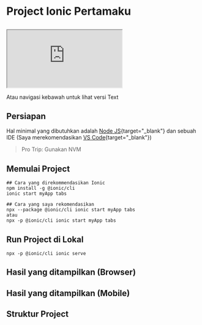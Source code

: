 # Project Ionic Pertamaku

##
<iframe src="https://www.youtube.com/embed/v_cJ1iJ_LvY"></iframe>

Atau navigasi kebawah untuk lihat versi Text

## Persiapan

Hal minimal yang dibutuhkan adalah [Node JS](https://nodejs.org/){target="_blank"} dan sebuah IDE (Saya merekomendasikan [VS Code](https://code.visualstudio.com/){target="_blank"})

> Pro Trip: Gunakan NVM


## Memulai Project

```shell
## Cara yang direkommendasikan Ionic
npm install -g @ionic/cli
ionic start myApp tabs

## Cara yang saya rekomendasikan
npx --package @ionic/cli ionic start myApp tabs
atau
npx -p @ionic/cli ionic start myApp tabs
```

## Run Project di Lokal

```shell
npx -p @ionic/cli ionic serve
```

## Hasil yang ditampilkan (Browser)

## Hasil yang ditampilkan (Mobile)

## Struktur Project
